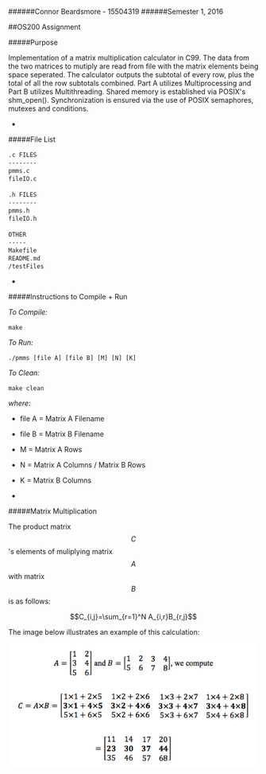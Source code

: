 ######Connor Beardsmore - 15504319
######Semester 1, 2016

##OS200 Assignment  

#####Purpose

Implementation of a matrix multiplication calculator in C99. The data from the two matrices to mutiply are read from file with the matrix elements being space seperated. The calculator outputs the subtotal of every row, plus the total of all the row subtotals combined. Part A utilizes Multiprocessing and Part B utilizes Multithreading. Shared memory is established via POSIX's shm_open(). Synchronization is ensured via the use of POSIX semaphores, mutexes and conditions.
 
-
#####File List

	.c FILES
	--------
	pmms.c
	fileIO.c

	.h FILES
	--------
	pmms.h
	fileIO.h

	OTHER
	-----
	Makefile
	README.md
	/testFiles
	
-
#####Instructions to Compile + Run

*To Compile:*

	make

*To Run:*

	./pmms [file A] [file B] [M] [N] [K]
	
*To Clean:*

	make clean

*where:*  
  
- file A = Matrix A Filename
- file B = Matrix B Filename
- M = Matrix A Rows
- N = Matrix A Columns / Matrix B Rows
- K = Matrix B Columns	

-
#####Matrix Multiplication

The product matrix $$C$$'s elements of muliplying matrix $$A$$ with matrix $$B$$ is as follows:

$$C_{i,j}=\sum_{r=1}^N A_{i,r}B_{r,j}$$

The image below illustrates an example of this calculation:

![mm_example.png](./documentation/mm_example.png)